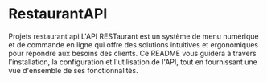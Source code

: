 # RestaurantAPI
 Projets restaurant api 
L'API RESTaurant est un système de menu numérique et de commande en ligne qui offre des solutions intuitives et ergonomiques pour répondre aux besoins des clients. Ce README vous guidera à travers l'installation, la configuration et l'utilisation de l'API, tout en fournissant une vue d'ensemble de ses fonctionnalités.
